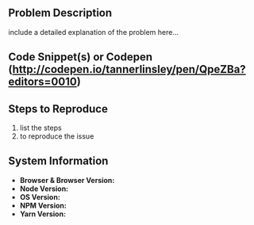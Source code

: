 ## Problem Description
include a detailed explanation of the problem here...

## Code Snippet(s) or Codepen (http://codepen.io/tannerlinsley/pen/QpeZBa?editors=0010)

## Steps to Reproduce
1. list the steps
2. to reproduce the issue

## System Information
* **Browser & Browser Version:**
* **Node Version:**
* **OS Version:**
* **NPM Version:**
* **Yarn Version:**

